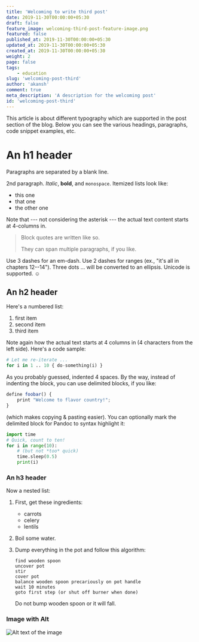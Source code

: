 ```yaml
---
title: 'Welcoming to write third post'
date: 2019-11-30T00:00:00+05:30
draft: false
feature_image: welcoming-third-post-feature-image.png
featured: false
published_at: 2019-11-30T00:00:00+05:30
updated_at: 2019-11-30T00:00:00+05:30
created_at: 2019-11-30T00:00:00+05:30
weight: 2
page: false
tags: 
    - education
slug: 'welcoming-post-third'
author: 'akansh'
comment: true
meta_description: 'A description for the welcoming post'
id: 'welcoming-post-third'
---
```

This article is about different typography which are supported in the post section of the blog. 
Below you can see the various headings, paragraphs, code snippet examples, etc.

An h1 header
============

Paragraphs are separated by a blank line.

2nd paragraph. *Italic*, **bold**, and `monospace`. Itemized lists
look like:

  * this one
  * that one
  * the other one

Note that --- not considering the asterisk --- the actual text
content starts at 4-columns in.

> Block quotes are
> written like so.
>
> They can span multiple paragraphs,
> if you like.

Use 3 dashes for an em-dash. Use 2 dashes for ranges (ex., "it's all
in chapters 12--14"). Three dots ... will be converted to an ellipsis.
Unicode is supported. ☺



An h2 header
------------

Here's a numbered list:

 1. first item
 2. second item
 3. third item

Note again how the actual text starts at 4 columns in (4 characters
from the left side). Here's a code sample:
```python
# Let me re-iterate ...
for i in 1 .. 10 { do-something(i) }
```
As you probably guessed, indented 4 spaces. By the way, instead of
indenting the block, you can use delimited blocks, if you like:

~~~js
define foobar() {
    print "Welcome to flavor country!";
}
~~~

(which makes copying & pasting easier). You can optionally mark the
delimited block for Pandoc to syntax highlight it:

~~~python
import time
# Quick, count to ten!
for i in range(10):
    # (but not *too* quick)
    time.sleep(0.5)
    print(i)
~~~



### An h3 header ###

Now a nested list:

 1. First, get these ingredients:

      * carrots
      * celery
      * lentils

 2. Boil some water.

 3. Dump everything in the pot and follow
    this algorithm:

        find wooden spoon
        uncover pot
        stir
        cover pot
        balance wooden spoon precariously on pot handle
        wait 10 minutes
        goto first step (or shut off burner when done)

    Do not bump wooden spoon or it will fall.
    
### Image with Alt

![Alt text of the image](https://user-images.githubusercontent.com/21834/34442433-6afc7594-ecc2-11e7-9277-c4a6602a3067.png)

